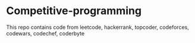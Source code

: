 # Competitive-programming
This repo contains code from leetcode, hackerrank, topcoder, codeforces, codewars, codechef, coderbyte
